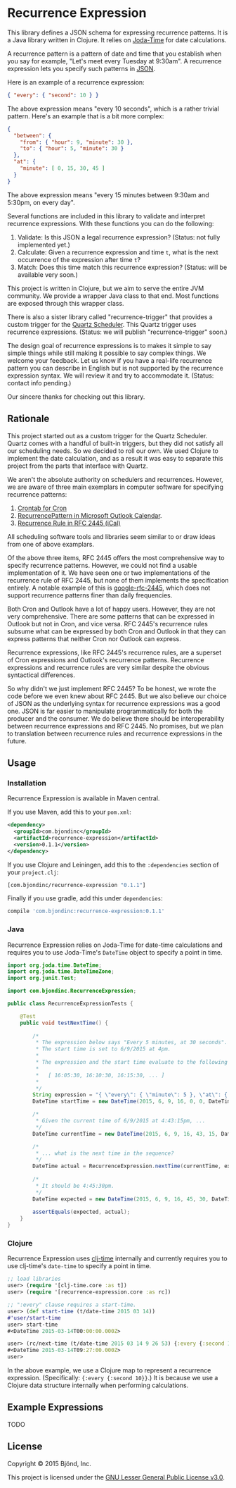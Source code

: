 # Recurrence Expression

This library defines a JSON schema for expressing recurrence patterns.
It is a Java library written in Clojure.  It relies on
[Joda-Time](http://www.joda.org/joda-time/) for date calculations.

A recurrence pattern is a pattern of date and time that you establish when
you say for example, "Let's meet every Tuesday at 9:30am".  A recurrence 
expression lets you specify such patterns in [JSON](http://json.org).

Here is an example of a recurrence expression:


```json
{ "every": { "second": 10 } }
```

The above expression means "every 10 seconds", which is a rather trivial
pattern.  Here's an example that is a bit more complex:


```json
{
  "between": {
    "from": { "hour": 9, "minute": 30 },
    "to": { "hour": 5, "minute": 30 }
  },
  "at": {
    "minute": [ 0, 15, 30, 45 ]
  }
}
```

The above expression means "every 15 minutes between 9:30am and 5:30pm, on
every day".

Several functions are included in this library to validate and
interpret recurrence expressions.  With these functions you can do
the following:

1. Validate: Is this JSON a legal recurrence expression?  (Status: not fully
   implemented yet.)
2. Calculate: Given a recurrence expression and time `t`, what is the next
   occurrence of the expression after time `t`?
3. Match: Does this time match this recurrence expression?
   (Status: will be available very soon.)

This project is written in Clojure, but we aim to serve the entire JVM
community.  We provide a wrapper Java class to that end.  Most
functions are exposed through this wrapper class.

There is also a sister library called "recurrence-trigger" that
provides a custom trigger for the
[Quartz Scheduler](http://quartz-scheduler.org).  This Quartz trigger
uses recurrence expressions.  (Status: we will publish
"recurrence-trigger" soon.)

The design goal of recurrence expressions is to makes it simple to say
simple things while still making it possible to say complex things.
We welcome your feedback.  Let us know if you have a real-life
recurrence pattern you can describe in English but is not supported by
the recurrence expression syntax.  We will review it and try to accommodate
it.  (Status: contact info pending.)

Our sincere thanks for checking out this library.

## Rationale

This project started out as a custom trigger for the Quartz Scheduler.
Quartz comes with a handful of built-in triggers, but they did not
satisfy all our scheduling needs.  So we decided to roll our own.  We
used Clojure to implement the date calculation, and as a result it was
easy to separate this project from the parts that interface with
Quartz.

We aren't the absolute authority on schedulers and recurrences.
However, we are aware of three main exemplars in computer software for
specifying recurrence patterns:

1. [Crontab for Cron](http://crontab.org)
2. [RecurrencePattern in Microsoft Outlook Calendar](https://msdn.microsoft.com/en-us/library/microsoft.office.interop.outlook.recurrencepattern(v=office.15).aspx).
3. [Recurrence Rule in RFC 2445 (iCal)](https://www.ietf.org/rfc/rfc2445.txt)

All scheduling software tools and libraries seem similar to or draw ideas
from one of above examplars.

Of the above three items, RFC 2445 offers the most comprehensive way
to specify recurrence patterns.  However, we could not find a usable
implementation of it.  We have seen one or two implementations of the
recurrence rule of RFC 2445, but none of them implements the
specification entirely.  A notable example of this is
[google-rfc-2445](https://code.google.com/p/google-rfc-2445/), which
does not support recurrence patterns finer than daily frequencies.

Both Cron and Outlook have a lot of happy users.  However, they are
not very comprehensive.  There are some patterns that can be expressed
in Outlook but not in Cron, and vice versa.  RFC 2445's recurrence
rules subsume what can be expressed by both Cron and Outlook in that
they can express patterns that neither Cron nor Outlook can express.

Recurrence expressions, like RFC 2445's recurrence rules, are a
superset of Cron expressions and Outlook's recurrence patterns.
Recurrence expressions and recurrence rules are very similar despite
the obvious syntactical differences.

So why didn't we just implement RFC 2445?  To be honest, we wrote the
code before we even knew about RFC 2445.  But we also believe our
choice of JSON as the underlying syntax for recurrence expressions was
a good one.  JSON is far easier to manipulate programmatically for
both the producer and the consumer.  We do believe there should be
interoperability between recurrence expressions and RFC 2445.  No
promises, but we plan to translation between recurrence rules and
recurrence expressions in the future.

## Usage

### Installation

Recurrence Expression is available in Maven central.

If you use Maven, add this to your `pom.xml`:


```xml
<dependency>
  <groupId>com.bjondinc</groupId>
  <artifactId>recurrence-expression</artifactId>
  <version>0.1.1</version>
</dependency>
```

If you use Clojure and Leiningen, add this to the `:dependencies`
section of your `project.clj`:


```clojure
[com.bjondinc/recurrence-expression "0.1.1"]
```

Finally if you use gradle, add this under `dependencies`:


```gradle
compile 'com.bjondinc:recurrence-expression:0.1.1'
```

### Java

Recurrence Expression relies on Joda-Time for date-time calculations
and requires you to use Joda-Time's `DateTime` object to specify a
point in time.

```java
import org.joda.time.DateTime;
import org.joda.time.DateTimeZone;
import org.junit.Test;

import com.bjondinc.RecurrenceExpression;

public class RecurrenceExpressionTests {

	@Test
	public void testNextTime() {
		
		/*
		 * The expression below says "Every 5 minutes, at 30 seconds".
		 * The start time is set to 6/9/2015 at 4pm.  
		 * 
		 * The expression and the start time evaluate to the following sequence:
		 * 
		 *   [ 16:05:30, 16:10:30, 16:15:30, ... ]
		 * 
		 */
		String expression = "{ \"every\": { \"minute\": 5 }, \"at\": { \"second\": 30 } }";
		DateTime startTime = new DateTime(2015, 6, 9, 16, 0, 0, DateTimeZone.UTC);

		/*
		 * Given the current time of 6/9/2015 at 4:43:15pm, ...
		 */
		DateTime currentTime = new DateTime(2015, 6, 9, 16, 43, 15, DateTimeZone.UTC);

		/*
		 * ... what is the next time in the sequence?
		 */
		DateTime actual = RecurrenceExpression.nextTime(currentTime, expression, startTime);
		
		/*
		 * It should be 4:45:30pm.
		 */
		DateTime expected = new DateTime(2015, 6, 9, 16, 45, 30, DateTimeZone.UTC);
		
		assertEquals(expected, actual);
	}
}
```

### Clojure

Recurrence Expression uses
[clj-time](https://github.com/clj-time/clj-time) internally and
currently requires you to use clj-time's `date-time` to specify a
point in time.


```clojure
;; load libraries
user> (require '[clj-time.core :as t])
user> (require '[recurrence-expression.core :as rc])

;; ":every" clause requires a start-time.
user> (def start-time (t/date-time 2015 03 14))
#'user/start-time
user> start-time
#<DateTime 2015-03-14T00:00:00.000Z>

user> (rc/next-time (t/date-time 2015 03 14 9 26 53) {:every {:second 10}} start-time)
#<DateTime 2015-03-14T09:27:00.000Z>
user>
```

In the above example, we use a Clojure map to represent a recurrence
expression. (Specifically: `{:every {:second 10}}`.) It is because we use
a Clojure data structure internally when performing calculations.

## Example Expressions

TODO

## License

Copyright &copy; 2015 Bjönd, Inc.

This project is licensed under the [GNU Lesser General Public License v3.0][license].

[license]: http://www.gnu.org/licenses/lgpl-3.0.txt
